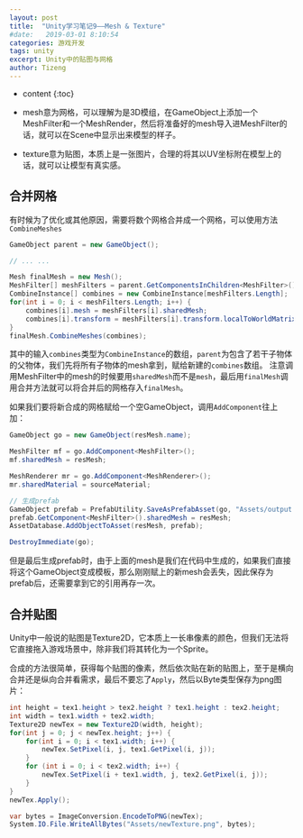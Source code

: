 ```yaml
---
layout: post
title:  "Unity学习笔记9——Mesh & Texture"
#date:   2019-03-01 8:10:54
categories: 游戏开发
tags: unity
excerpt: Unity中的贴图与网格
author: Tizeng
---
```


* content
{:toc}

* mesh意为网格，可以理解为是3D模组，在GameObject上添加一个MeshFilter和一个MeshRender，然后将准备好的mesh导入进MeshFilter的话，就可以在Scene中显示出来模型的样子。

* texture意为贴图，本质上是一张图片，合理的将其以UV坐标附在模型上的话，就可以让模型有真实感。

## 合并网格

有时候为了优化或其他原因，需要将数个网格合并成一个网格，可以使用方法`CombineMeshes`

```c#
GameObject parent = new GameObject();

// ... ...

Mesh finalMesh = new Mesh();
MeshFilter[] meshFilters = parent.GetComponentsInChildren<MeshFilter>();
CombineInstance[] combines = new CombineInstance[meshFilters.Length];
for(int i = 0; i < meshFilters.Length; i++) {
    combines[i].mesh = meshFilters[i].sharedMesh;
    combines[i].transform = meshFilters[i].transform.localToWorldMatrix;
}
finalMesh.CombineMeshes(combines);
```

其中的输入`combines`类型为`CombineInstance`的数组，`parent`为包含了若干子物体的父物体，我们先将所有子物体的mesh拿到，赋给新建的`combines`数组。
注意调用MeshFilter中的mesh的时候要用`sharedMesh`而不是`mesh`，最后用`finalMesh`调用合并方法就可以将合并后的网格存入`finalMesh`。

如果我们要将新合成的网格赋给一个空GameObject，调用`AddComponent`往上加：

```c#
GameObject go = new GameObject(resMesh.name);

MeshFilter mf = go.AddComponent<MeshFilter>();
mf.sharedMesh = resMesh;

MeshRenderer mr = go.AddComponent<MeshRenderer>();
mr.sharedMaterial = sourceMaterial;

// 生成prefab
GameObject prefab = PrefabUtility.SaveAsPrefabAsset(go, "Assets/output.prefab");
prefab.GetComponent<MeshFilter>().sharedMesh = resMesh;
AssetDatabase.AddObjectToAsset(resMesh, prefab);

DestroyImmediate(go);
```

但是最后生成prefab时，由于上面的mesh是我们在代码中生成的，如果我们直接将这个GameObject变成模板，那么刚刚赋上的新mesh会丢失，因此保存为prefab后，还需要拿到它的引用再存一次。

## 合并贴图

Unity中一般说的贴图是Texture2D，它本质上一长串像素的颜色，但我们无法将它直接拖入游戏场景中，除非我们将其转化为一个Sprite。

合成的方法很简单，获得每个贴图的像素，然后依次贴在新的贴图上，至于是横向合并还是纵向合并看需求，最后不要忘了`Apply`，然后以Byte类型保存为png图片：

```c#
int height = tex1.height > tex2.height ? tex1.height : tex2.height;
int width = tex1.width + tex2.width;
Texture2D newTex = new Texture2D(width, height);
for(int j = 0; j < newTex.height; j++) {
    for(int i = 0; i < tex1.width; i++) {
        newTex.SetPixel(i, j, tex1.GetPixel(i, j));
    }
    for (int i = 0; i < tex2.width; i++) {
        newTex.SetPixel(i + tex1.width, j, tex2.GetPixel(i, j));
    }
}
newTex.Apply();

var bytes = ImageConversion.EncodeToPNG(newTex);
System.IO.File.WriteAllBytes("Assets/newTexture.png", bytes);
```
